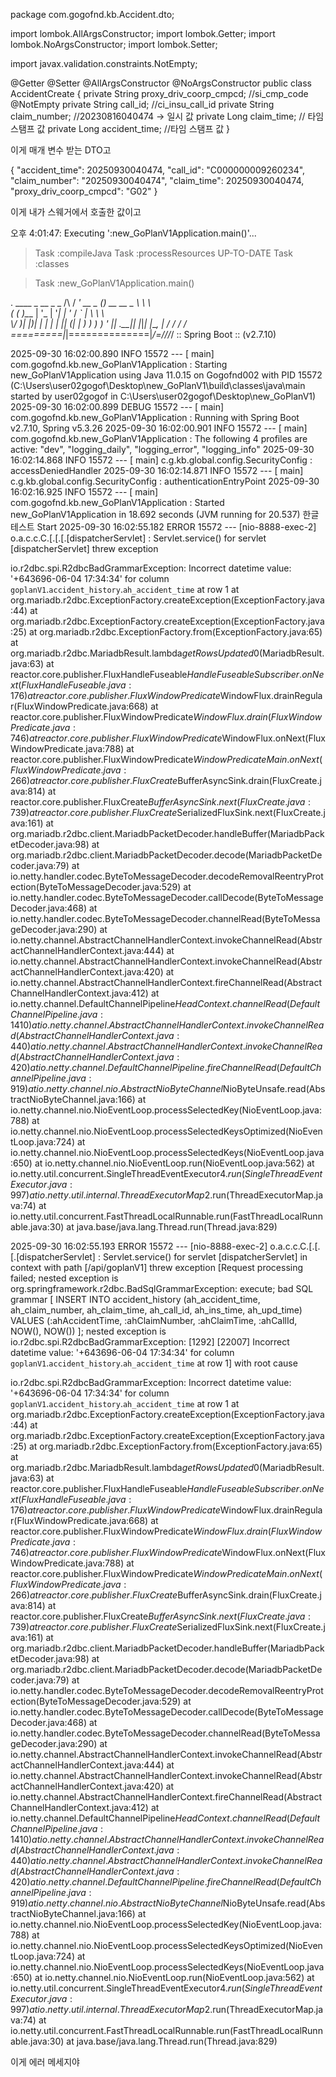 package com.gogofnd.kb.Accident.dto;

import lombok.AllArgsConstructor;
import lombok.Getter;
import lombok.NoArgsConstructor;
import lombok.Setter;

import javax.validation.constraints.NotEmpty;

@Getter
@Setter
@AllArgsConstructor
@NoArgsConstructor
public class AccidentCreate {
    private String proxy_driv_coorp_cmpcd; //si_cmp_code
    @NotEmpty
    private String call_id; //ci_insu_call_id
    private String claim_number; //20230816040474 -> 일시 값
    private Long claim_time; // 타임 스탬프 값
    private Long accident_time; //타임 스탬프 값
}

이게 매개 변수 받는 DTO고

{
  "accident_time": 20250930040474,
  "call_id": "C000000009260234",
  "claim_number": "20250930040474",
  "claim_time": 20250930040474,
  "proxy_driv_coorp_cmpcd": "G02"
}

이게 내가 스웨거에서 호출한 값이고

오후 4:01:47: Executing ':new_GoPlanV1Application.main()'...

> Task :compileJava
> Task :processResources UP-TO-DATE
> Task :classes

> Task :new_GoPlanV1Application.main()

  .   ____          _            __ _ _
 /\\ / ___'_ __ _ _(_)_ __  __ _ \ \ \ \
( ( )\___ | '_ | '_| | '_ \/ _` | \ \ \ \
 \\/  ___)| |_)| | | | | || (_| |  ) ) ) )
  '  |____| .__|_| |_|_| |_\__, | / / / /
 =========|_|==============|___/=/_/_/_/
 :: Spring Boot ::               (v2.7.10)

2025-09-30 16:02:00.890  INFO 15572 --- [           main] com.gogofnd.kb.new_GoPlanV1Application   : Starting new_GoPlanV1Application using Java 11.0.15 on Gogofnd002 with PID 15572 (C:\Users\user02gogof\Desktop\new_GoPlanV1\build\classes\java\main started by user02gogof in C:\Users\user02gogof\Desktop\new_GoPlanV1)
2025-09-30 16:02:00.899 DEBUG 15572 --- [           main] com.gogofnd.kb.new_GoPlanV1Application   : Running with Spring Boot v2.7.10, Spring v5.3.26
2025-09-30 16:02:00.901  INFO 15572 --- [           main] com.gogofnd.kb.new_GoPlanV1Application   : The following 4 profiles are active: "dev", "logging_daily", "logging_error", "logging_info"
2025-09-30 16:02:14.868  INFO 15572 --- [           main] c.g.kb.global.config.SecurityConfig      : accessDeniedHandler
2025-09-30 16:02:14.871  INFO 15572 --- [           main] c.g.kb.global.config.SecurityConfig      : authenticationEntryPoint
2025-09-30 16:02:16.925  INFO 15572 --- [           main] com.gogofnd.kb.new_GoPlanV1Application   : Started new_GoPlanV1Application in 18.692 seconds (JVM running for 20.537)
한글 테스트 Start
2025-09-30 16:02:55.182 ERROR 15572 --- [nio-8888-exec-2] o.a.c.c.C.[.[.[.[dispatcherServlet]      : Servlet.service() for servlet [dispatcherServlet] threw exception

io.r2dbc.spi.R2dbcBadGrammarException: Incorrect datetime value: '+643696-06-04 17:34:34' for column `goplanV1`.`accident_history`.`ah_accident_time` at row 1
	at org.mariadb.r2dbc.ExceptionFactory.createException(ExceptionFactory.java:44)
	at org.mariadb.r2dbc.ExceptionFactory.createException(ExceptionFactory.java:25)
	at org.mariadb.r2dbc.ExceptionFactory.from(ExceptionFactory.java:65)
	at org.mariadb.r2dbc.MariadbResult.lambda$getRowsUpdated$0(MariadbResult.java:63)
	at reactor.core.publisher.FluxHandleFuseable$HandleFuseableSubscriber.onNext(FluxHandleFuseable.java:176)
	at reactor.core.publisher.FluxWindowPredicate$WindowFlux.drainRegular(FluxWindowPredicate.java:668)
	at reactor.core.publisher.FluxWindowPredicate$WindowFlux.drain(FluxWindowPredicate.java:746)
	at reactor.core.publisher.FluxWindowPredicate$WindowFlux.onNext(FluxWindowPredicate.java:788)
	at reactor.core.publisher.FluxWindowPredicate$WindowPredicateMain.onNext(FluxWindowPredicate.java:266)
	at reactor.core.publisher.FluxCreate$BufferAsyncSink.drain(FluxCreate.java:814)
	at reactor.core.publisher.FluxCreate$BufferAsyncSink.next(FluxCreate.java:739)
	at reactor.core.publisher.FluxCreate$SerializedFluxSink.next(FluxCreate.java:161)
	at org.mariadb.r2dbc.client.MariadbPacketDecoder.handleBuffer(MariadbPacketDecoder.java:98)
	at org.mariadb.r2dbc.client.MariadbPacketDecoder.decode(MariadbPacketDecoder.java:79)
	at io.netty.handler.codec.ByteToMessageDecoder.decodeRemovalReentryProtection(ByteToMessageDecoder.java:529)
	at io.netty.handler.codec.ByteToMessageDecoder.callDecode(ByteToMessageDecoder.java:468)
	at io.netty.handler.codec.ByteToMessageDecoder.channelRead(ByteToMessageDecoder.java:290)
	at io.netty.channel.AbstractChannelHandlerContext.invokeChannelRead(AbstractChannelHandlerContext.java:444)
	at io.netty.channel.AbstractChannelHandlerContext.invokeChannelRead(AbstractChannelHandlerContext.java:420)
	at io.netty.channel.AbstractChannelHandlerContext.fireChannelRead(AbstractChannelHandlerContext.java:412)
	at io.netty.channel.DefaultChannelPipeline$HeadContext.channelRead(DefaultChannelPipeline.java:1410)
	at io.netty.channel.AbstractChannelHandlerContext.invokeChannelRead(AbstractChannelHandlerContext.java:440)
	at io.netty.channel.AbstractChannelHandlerContext.invokeChannelRead(AbstractChannelHandlerContext.java:420)
	at io.netty.channel.DefaultChannelPipeline.fireChannelRead(DefaultChannelPipeline.java:919)
	at io.netty.channel.nio.AbstractNioByteChannel$NioByteUnsafe.read(AbstractNioByteChannel.java:166)
	at io.netty.channel.nio.NioEventLoop.processSelectedKey(NioEventLoop.java:788)
	at io.netty.channel.nio.NioEventLoop.processSelectedKeysOptimized(NioEventLoop.java:724)
	at io.netty.channel.nio.NioEventLoop.processSelectedKeys(NioEventLoop.java:650)
	at io.netty.channel.nio.NioEventLoop.run(NioEventLoop.java:562)
	at io.netty.util.concurrent.SingleThreadEventExecutor$4.run(SingleThreadEventExecutor.java:997)
	at io.netty.util.internal.ThreadExecutorMap$2.run(ThreadExecutorMap.java:74)
	at io.netty.util.concurrent.FastThreadLocalRunnable.run(FastThreadLocalRunnable.java:30)
	at java.base/java.lang.Thread.run(Thread.java:829)

2025-09-30 16:02:55.193 ERROR 15572 --- [nio-8888-exec-2] o.a.c.c.C.[.[.[.[dispatcherServlet]      : Servlet.service() for servlet [dispatcherServlet] in context with path [/api/goplanV1] threw exception [Request processing failed; nested exception is org.springframework.r2dbc.BadSqlGrammarException: execute; bad SQL grammar [ INSERT INTO accident_history  (ah_accident_time, ah_claim_number, ah_claim_time, ah_call_id, ah_ins_time, ah_upd_time)  VALUES  (:ahAccidentTime, :ahClaimNumber, :ahClaimTime, :ahCallId, NOW(), NOW()) ]; nested exception is io.r2dbc.spi.R2dbcBadGrammarException: [1292] [22007] Incorrect datetime value: '+643696-06-04 17:34:34' for column `goplanV1`.`accident_history`.`ah_accident_time` at row 1] with root cause

io.r2dbc.spi.R2dbcBadGrammarException: Incorrect datetime value: '+643696-06-04 17:34:34' for column `goplanV1`.`accident_history`.`ah_accident_time` at row 1
	at org.mariadb.r2dbc.ExceptionFactory.createException(ExceptionFactory.java:44)
	at org.mariadb.r2dbc.ExceptionFactory.createException(ExceptionFactory.java:25)
	at org.mariadb.r2dbc.ExceptionFactory.from(ExceptionFactory.java:65)
	at org.mariadb.r2dbc.MariadbResult.lambda$getRowsUpdated$0(MariadbResult.java:63)
	at reactor.core.publisher.FluxHandleFuseable$HandleFuseableSubscriber.onNext(FluxHandleFuseable.java:176)
	at reactor.core.publisher.FluxWindowPredicate$WindowFlux.drainRegular(FluxWindowPredicate.java:668)
	at reactor.core.publisher.FluxWindowPredicate$WindowFlux.drain(FluxWindowPredicate.java:746)
	at reactor.core.publisher.FluxWindowPredicate$WindowFlux.onNext(FluxWindowPredicate.java:788)
	at reactor.core.publisher.FluxWindowPredicate$WindowPredicateMain.onNext(FluxWindowPredicate.java:266)
	at reactor.core.publisher.FluxCreate$BufferAsyncSink.drain(FluxCreate.java:814)
	at reactor.core.publisher.FluxCreate$BufferAsyncSink.next(FluxCreate.java:739)
	at reactor.core.publisher.FluxCreate$SerializedFluxSink.next(FluxCreate.java:161)
	at org.mariadb.r2dbc.client.MariadbPacketDecoder.handleBuffer(MariadbPacketDecoder.java:98)
	at org.mariadb.r2dbc.client.MariadbPacketDecoder.decode(MariadbPacketDecoder.java:79)
	at io.netty.handler.codec.ByteToMessageDecoder.decodeRemovalReentryProtection(ByteToMessageDecoder.java:529)
	at io.netty.handler.codec.ByteToMessageDecoder.callDecode(ByteToMessageDecoder.java:468)
	at io.netty.handler.codec.ByteToMessageDecoder.channelRead(ByteToMessageDecoder.java:290)
	at io.netty.channel.AbstractChannelHandlerContext.invokeChannelRead(AbstractChannelHandlerContext.java:444)
	at io.netty.channel.AbstractChannelHandlerContext.invokeChannelRead(AbstractChannelHandlerContext.java:420)
	at io.netty.channel.AbstractChannelHandlerContext.fireChannelRead(AbstractChannelHandlerContext.java:412)
	at io.netty.channel.DefaultChannelPipeline$HeadContext.channelRead(DefaultChannelPipeline.java:1410)
	at io.netty.channel.AbstractChannelHandlerContext.invokeChannelRead(AbstractChannelHandlerContext.java:440)
	at io.netty.channel.AbstractChannelHandlerContext.invokeChannelRead(AbstractChannelHandlerContext.java:420)
	at io.netty.channel.DefaultChannelPipeline.fireChannelRead(DefaultChannelPipeline.java:919)
	at io.netty.channel.nio.AbstractNioByteChannel$NioByteUnsafe.read(AbstractNioByteChannel.java:166)
	at io.netty.channel.nio.NioEventLoop.processSelectedKey(NioEventLoop.java:788)
	at io.netty.channel.nio.NioEventLoop.processSelectedKeysOptimized(NioEventLoop.java:724)
	at io.netty.channel.nio.NioEventLoop.processSelectedKeys(NioEventLoop.java:650)
	at io.netty.channel.nio.NioEventLoop.run(NioEventLoop.java:562)
	at io.netty.util.concurrent.SingleThreadEventExecutor$4.run(SingleThreadEventExecutor.java:997)
	at io.netty.util.internal.ThreadExecutorMap$2.run(ThreadExecutorMap.java:74)
	at io.netty.util.concurrent.FastThreadLocalRunnable.run(FastThreadLocalRunnable.java:30)
	at java.base/java.lang.Thread.run(Thread.java:829)



이게 에러 메세지야
